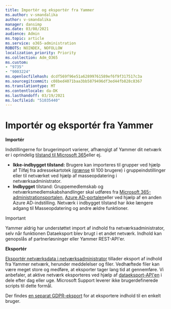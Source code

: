 ```yaml
---
title: Importér og eksportér fra Yammer
ms.author: v-smandalika
author: v-smandalika
manager: dansimp
ms.date: 03/08/2021
audience: Admin
ms.topic: article
ms.service: o365-administration
ROBOTS: NOINDEX, NOFOLLOW
localization_priority: Priority
ms.collection: Adm_O365
ms.custom:
- "9735"
- "9003224"
ms.openlocfilehash: dcdf569f96e51a62899761589ef6f9f317517c3a
ms.sourcegitcommit: c08bed4071baa3bb5879496df3ed44fb828c8367
ms.translationtype: MT
ms.contentlocale: da-DK
ms.lasthandoff: 03/19/2021
ms.locfileid: "51035440"
---
```

# <a name="import-and-export-from-yammer"></a>Importér og eksportér fra Yammer

**Importér**

Indstillingerne for brugerimport varierer, afhængigt af Yammer dit netværk er i oprindelig [tilstand til Microsoft 365](https://docs.microsoft.com/yammer/configure-your-yammer-network/overview-native-mode)eller ej.

- **Ikke-indbygget tilstand:** Brugere kan importeres til grupper ved hjælp af Tilføj fra adressekartotek [](https://docs.microsoft.com/yammer/manage-yammer-users/add-block-or-remove-users) [(grænse](https://support.microsoft.com/office/manage-yammer-community-members-75253554-d0f3-4148-b835-e6a9a8a0c294) til 100 brugere) i gruppeindstillinger eller til netværket ved hjælp af masseopdatering i netværksadministrator.
- **Indbygget** tilstand: Gruppemedlemskab og netværksmedlemskabshandlinger skal udføres fra [Microsoft 365-administrationsportalen,](https://docs.microsoft.com/microsoft-365/admin/add-users) [Azure AD-portalen](https://docs.microsoft.com/azure/active-directory/fundamentals/add-users-azure-active-directory)eller ved hjælp af en anden Azure AD-indstilling. Netværk i indbygget tilstand har ikke længere adgang til Masseopdatering og andre ældre funktioner.

> [!IMPORTANT]
> Yammer aldrig har understøttet import af indhold fra netværksadministrator, selv når funktionen Dataeksport blev brugt i et andet netværk. Indhold kan genopslås af partnerløsninger eller Yammer REST-API'er.

**Eksportér**

[Eksportér netværksdata i netværksadministrator](https://docs.microsoft.com/yammer/manage-security-and-compliance/export-yammer-enterprise-data) tillader eksport af indhold fra Yammer netværk, herunder meddelelser og filer. Vedhæftede filer kan være meget store og medføre, at eksporter tager lang tid at gennemføre. Vi anbefaler, at aktive netværk eksporteres ved hjælp af [dataeksport-API'en](https://developer.yammer.com/docs/data-export-api) i dele efter dag eller uge. Microsoft Support leverer ikke brugerdefinerede scripts til dette formål.

Der findes [en separat GDPR-eksport](https://docs.microsoft.com/yammer/manage-security-and-compliance/gdpr-requests-in-yammer-enterprise) for at eksportere indhold til en enkelt bruger.